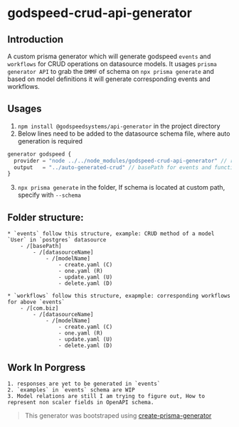 # godspeed-crud-api-generator

## Introduction

A custom prisma generator which will generate godspeed `events` and `workflows` for CRUD operations on datasource models. It usages `prisma generator API` to grab the `DMMF` of schema on `npx prisma generate` and based on model definitions it will generate corresponding events and workflows.

## Usages

1. `npm install @godspeedsystems/api-generator` in the project directory
2. Below lines need to be added to the datasource schema file, where auto generation is required

```js
generator godspeed {
  provider = "node ../../node_modules/godspeed-crud-api-generator" // relative path to generator package in node_modules
  output   = "../auto-generated-crud" // basePath for events and functions
}
```

3. `npx prisma generate` in the folder, If schema is located at custom path, specify with `--schema`

## Folder structure:

    * `events` follow this structure, example: CRUD method of a model `User` in `postgres` datasource
        - /[basePath]
            - /[datasourceName]
                - /[modelName]
                    - create.yaml (C)
                    - one.yaml (R)
                    - update.yaml (U)
                    - delete.yaml (D)

    * `workflows` follow this structure, exapmple: corresponding workflows for above `events`
        - /[com.biz]
            - /[datasourceName]
                - /[modelName]
                    - create.yaml (C)
                    - one.yaml (R)
                    - update.yaml (U)
                    - delete.yaml (D)

## Work In Porgress

    1. responses are yet to be generated in `events`
    2. `examples` in `events` schema are WIP
    3. Model relations are still I am trying to figure out, How to represent non scaler fields in OpenAPI schema.

> This generator was bootstraped using [create-prisma-generator](https://github.com/YassinEldeeb/create-prisma-generator)
